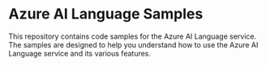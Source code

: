 # Azure AI Language Samples
This repository contains code samples for the Azure AI Language service. The samples are designed to help you understand how to use the Azure AI Language service and its various features.

